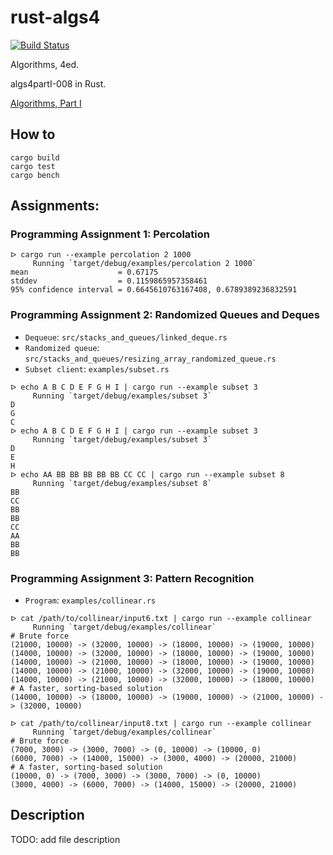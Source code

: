 rust-algs4
==========

[![Build Status](https://travis-ci.org/andelf/rust-algs4.svg?branch=master)](https://travis-ci.org/andelf/rust-algs4)

Algorithms, 4ed.

algs4partI-008 in Rust.

[Algorithms, Part I](https://class.coursera.org/algs4partI-008)

## How to

```
cargo build
cargo test
cargo bench
```

## Assignments:

### Programming Assignment 1: Percolation

```
ᐅ cargo run --example percolation 2 1000
     Running `target/debug/examples/percolation 2 1000`
mean                    = 0.67175
stddev                  = 0.1159865957358461
95% confidence interval = 0.6645610763167408, 0.6789389236832591
```

### Programming Assignment 2: Randomized Queues and Deques

- ``Dequeue``: ``src/stacks_and_queues/linked_deque.rs``
- ``Randomized queue``: ``src/stacks_and_queues/resizing_array_randomized_queue.rs``
- ``Subset client``: ``examples/subset.rs``

```
ᐅ echo A B C D E F G H I | cargo run --example subset 3
     Running `target/debug/examples/subset 3`
D
G
C
ᐅ echo A B C D E F G H I | cargo run --example subset 3
     Running `target/debug/examples/subset 3`
D
E
H
ᐅ echo AA BB BB BB BB BB CC CC | cargo run --example subset 8
     Running `target/debug/examples/subset 8`
BB
CC
BB
BB
CC
AA
BB
BB
```

### Programming Assignment 3: Pattern Recognition

- ``Program``: ``examples/collinear.rs``

```
ᐅ cat /path/to/collinear/input6.txt | cargo run --example collinear
     Running `target/debug/examples/collinear`
# Brute force
(21000, 10000) -> (32000, 10000) -> (18000, 10000) -> (19000, 10000)
(14000, 10000) -> (32000, 10000) -> (18000, 10000) -> (19000, 10000)
(14000, 10000) -> (21000, 10000) -> (18000, 10000) -> (19000, 10000)
(14000, 10000) -> (21000, 10000) -> (32000, 10000) -> (19000, 10000)
(14000, 10000) -> (21000, 10000) -> (32000, 10000) -> (18000, 10000)
# A faster, sorting-based solution
(14000, 10000) -> (18000, 10000) -> (19000, 10000) -> (21000, 10000) -> (32000, 10000)

ᐅ cat /path/to/collinear/input8.txt | cargo run --example collinear
     Running `target/debug/examples/collinear`
# Brute force
(7000, 3000) -> (3000, 7000) -> (0, 10000) -> (10000, 0)
(6000, 7000) -> (14000, 15000) -> (3000, 4000) -> (20000, 21000)
# A faster, sorting-based solution
(10000, 0) -> (7000, 3000) -> (3000, 7000) -> (0, 10000)
(3000, 4000) -> (6000, 7000) -> (14000, 15000) -> (20000, 21000)
```

## Description

TODO: add file description
